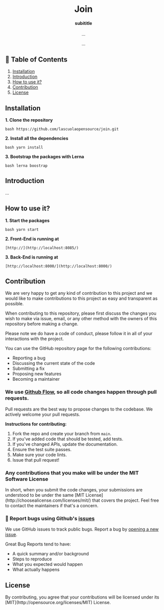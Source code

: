 <h1 align="center">
  Join
</h1>

<h4 align="center">subititle</h4>

<p align="center">...</p>

<p align="center">...
</p>

## :green_book: Table of Contents

1. [Installation](#installation)
2. [Introduction](#introduction)
3. [How to use it?](#how-to-use-it?)
4. [Contribution](#contribution)
5. [License](#license)

<h2>Installation</h2>

**1. Clone the repository**

```bash https://github.com/lascuolaopensource/join.git```

**2. Install all the dependencies**

```bash yarn install```

**3. Bootstrap the packages with Lerna**

```bash lerna boostrap```

<h2>Introduction</h2>
...

<h2>How to use it?</h2>

**1. Start the packages**

```bash yarn start```

**2. Front-End is running at**

```[http://](http://localhost:8085/)```

**3. Back-End is running at**

```[http://localhost:8000/](http://localhost:8000/)```


<h2>Contribution</h2>

We are very happy to get any kind of contribution to this project and we would like to make contributions to this project as easy and transparent as possible.

When contributing to this repository, please first discuss the changes you wish to make via issue, email, or any other method with the owners of this repository before making a change.

Please note we do have a code of conduct, please follow it in all of your interactions with the project.

You can use the GitHub repository page for the following contributions:

- Reporting a bug
- Discussing the current state of the code
- Submitting a fix
- Proposing new features
- Becoming a maintainer

### We use [Github Flow](https://guides.github.com/introduction/flow/index.html), so all code changes happen through pull requests.

Pull requests are the best way to propose changes to the codebase. We actively welcome your pull requests.

**Instructions for contributing:**

1. Fork the repo and create your branch from `main`.
2. If you've added code that should be tested, add tests.
3. If you've changed APIs, update the documentation.
4. Ensure the test suite passes.
5. Make sure your code lints.
6. Issue that pull request!

<h3> Any contributions that you make will be under the MIT Software License </h3>
In short, when you submit the code changes, your submissions are understood to be under the same [MIT License](http://choosealicense.com/licenses/mit/) that covers the project. Feel free to contact the maintainers if that's a concern.

### :bug: Report bugs using Github's [issues](https://github.com/lascuolaopensource/join/issues)

We use GitHub issues to track public bugs. Report a bug by [opening a new issue]().

Great Bug Reports tend to have:

- A quick summary and/or background
- Steps to reproduce
- What you expected would happen
- What actually happens

<h2>License</h2>
By contributing, you agree that your contributions will be licensed under its [MIT](http://opensource.org/licenses/MIT) License.
